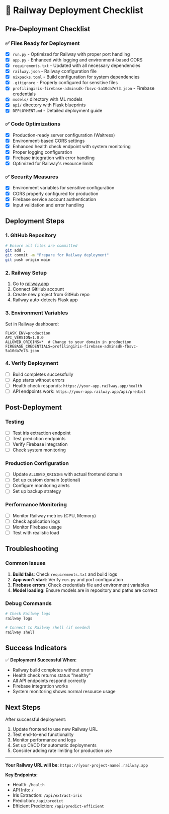 # 🚀 Railway Deployment Checklist

## Pre-Deployment Checklist

### ✅ Files Ready for Deployment

- [x] `run.py` - Optimized for Railway with proper port handling
- [x] `app.py` - Enhanced with logging and environment-based CORS
- [x] `requirements.txt` - Updated with all necessary dependencies
- [x] `railway.json` - Railway configuration file
- [x] `nixpacks.toml` - Build configuration for system dependencies
- [x] `.gitignore` - Properly configured for sensitive files
- [x] `profilingiris-firebase-adminsdk-fbsvc-5a10da7e73.json` - Firebase credentials
- [x] `models/` directory with ML models
- [x] `api/` directory with Flask blueprints
- [x] `DEPLOYMENT.md` - Detailed deployment guide

### ✅ Code Optimizations

- [x] Production-ready server configuration (Waitress)
- [x] Environment-based CORS settings
- [x] Enhanced health check endpoint with system monitoring
- [x] Proper logging configuration
- [x] Firebase integration with error handling
- [x] Optimized for Railway's resource limits

### ✅ Security Measures

- [x] Environment variables for sensitive configuration
- [x] CORS properly configured for production
- [x] Firebase service account authentication
- [x] Input validation and error handling

## Deployment Steps

### 1. GitHub Repository
```bash
# Ensure all files are committed
git add .
git commit -m "Prepare for Railway deployment"
git push origin main
```

### 2. Railway Setup
1. Go to [railway.app](https://railway.app)
2. Connect GitHub account
3. Create new project from GitHub repo
4. Railway auto-detects Flask app

### 3. Environment Variables
Set in Railway dashboard:
```
FLASK_ENV=production
API_VERSION=1.0.0
ALLOWED_ORIGINS=*  # Change to your domain in production
FIREBASE_CREDENTIALS=profilingiris-firebase-adminsdk-fbsvc-5a10da7e73.json
```

### 4. Verify Deployment
- [ ] Build completes successfully
- [ ] App starts without errors
- [ ] Health check responds: `https://your-app.railway.app/health`
- [ ] API endpoints work: `https://your-app.railway.app/api/predict`

## Post-Deployment

### Testing
- [ ] Test iris extraction endpoint
- [ ] Test prediction endpoints
- [ ] Verify Firebase integration
- [ ] Check system monitoring

### Production Configuration
- [ ] Update `ALLOWED_ORIGINS` with actual frontend domain
- [ ] Set up custom domain (optional)
- [ ] Configure monitoring alerts
- [ ] Set up backup strategy

### Performance Monitoring
- [ ] Monitor Railway metrics (CPU, Memory)
- [ ] Check application logs
- [ ] Monitor Firebase usage
- [ ] Test with realistic load

## Troubleshooting

### Common Issues
1. **Build fails**: Check `requirements.txt` and build logs
2. **App won't start**: Verify `run.py` and port configuration
3. **Firebase errors**: Check credentials file and environment variables
4. **Model loading**: Ensure models are in repository and paths are correct

### Debug Commands
```bash
# Check Railway logs
railway logs

# Connect to Railway shell (if needed)
railway shell
```

## Success Indicators

✅ **Deployment Successful When:**
- Railway build completes without errors
- Health check returns status "healthy"
- All API endpoints respond correctly
- Firebase integration works
- System monitoring shows normal resource usage

## Next Steps

After successful deployment:
1. Update frontend to use new Railway URL
2. Test end-to-end functionality
3. Monitor performance and logs
4. Set up CI/CD for automatic deployments
5. Consider adding rate limiting for production use

---

**Your Railway URL will be:** `https://[your-project-name].railway.app`

**Key Endpoints:**
- Health: `/health`
- API Info: `/`
- Iris Extraction: `/api/extract-iris`
- Prediction: `/api/predict`
- Efficient Prediction: `/api/predict-efficient`
